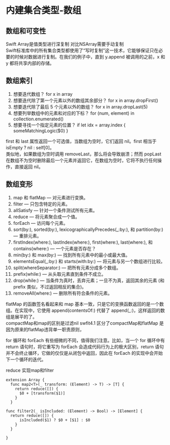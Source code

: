 # 内建集合类型-数组

## 数组和可变性
Swift Array是值类型进行深复制 对比NSArray需要手动复制  
Swift标准库中的所有集合类型都使用了“写时复制”这一技术，它能够保证只在必要的时候对数据进行复制。在我们的例子中，直到 y.append 被调用的之前，x 和 y 都将共享内部的存储。

## 数组索引
1. 想要迭代数组？ for x in array
2. 想要迭代除了第一个元素以外的数组其余部分？ for x in array.dropFirst()
3. 想要迭代除了最后 5 个元素以外的数组？ for x in array.dropLast(5)
4. 想要列举数组中的元素和对应的下标？ for (num, element) in collection.enumerated()
5. 想要寻找一个指定元素的位置？ if let idx = array.index { someMatchingLogic($0) }  

first 和 last 属性返回一个可选值，当数组为空时，它们返回 nil。first 相当于 isEmpty ? nil : self[0]。  
类似地，如果数组为空时调用 removeLast，那么将会导致崩溃；然而 popLast 在数组不为空时删除最后一个元素并返回它，在数组为空时，它将不执行任何操作，直接返回 nil。

## 数组变形
1. map 和 flatMap — 对元素进行变换。
2. filter — 只包含特定的元素。
3. allSatisfy — 针对一个条件测试所有元素。
4. reduce — 将元素聚合成一个值。
5. forEach — 访问每个元素。
5. sort(by:), sorted(by:), lexicographicallyPrecedes(_:by:), 和 partition(by:) — 重排元素。
6. firstIndex(where:), lastIndex(where:), first(where:), last(where:), 和 contains(where:) — 一个元素是否存在？
7. min(by:) 和 max(by:) — 找到所有元素中的最小或最大值。
8. elementsEqual(_:by:) 和 starts(with:by:) — 将元素与另一个数组进行比较。
9. split(whereSeparator:) — 把所有元素分成多个数组。
10. prefix(while:) — 从头取元素直到条件不成立。
11. drop(while:) — 当条件为真时，丢弃元素；一旦不为真，返回其余的元素 (和 prefix 类似，不过返回相反的集合)。
12. removeAll(where:) — 删除所有符合条件的元素。

flatMap 的函数签名看起来和 map 基本一致，只是它的变换函数返回的是一个数组。在实现中，它使用 append(contentsOf:) 代替了 append(_:)，这样返回的数组是展平的了。  
compactMap和map的区别是过滤nil  swfit4.1 区分了compactMap和flatMap 是因为原来的flatMap违背单一职责原则，

for 循环和 forEach 有些细微的不同，值得我们注意。比如，当一个 for 循环中有 return 语句时，将它重写为 forEach 会造成代码行为上的极大区别，return 语句并不会终止循环，它做的仅仅是从闭包中返回，因此在 forEach 的实现中会开始下一个循环的迭代。

reduce 实现map和filter
```
extension Array {
  func map2<T>(_ transform: (Element) -> T) -> [T] {
    return reduce([]) {
      $0 + [transform($1)]
    }
  }

func filter2(_ isIncluded: (Element) -> Bool) -> [Element] {
  return reduce([]) {
      isIncluded($1) ? $0 + [$1] : $0
    }
  }

}
```



